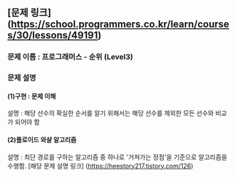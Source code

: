 ## [문제 링크] (https://school.programmers.co.kr/learn/courses/30/lessons/49191)
### 문제 이름 : 프로그래머스 - 순위 (Level3)
### 문제 설명
#### (1)구현 : 문제 이해
설명 : 해당 선수의 확실한 순서를 알기 위해서는 해당 선수를 제외한 모든 선수와 비교가 되어야 함
#### (2)플로이드 와샬 알고리즘
설명 : 최단 경로를 구하는 알고리즘 중 하나로 '거쳐가는 정점'을 기준으로 알고리즘을 수행함.
[해당 문제 설명 링크] (https://heestory217.tistory.com/126)
